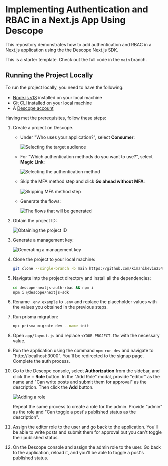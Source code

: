 # Implementing Authentication and RBAC in a Next.js App Using Descope

This repository demonstrates how to add authentication and RBAC in a Next.js application using the the Descope Next.js SDK.

This is a starter template. Check out the full code in the `main` branch.

## Running the Project Locally

To run the project locally, you need to have the following:

-   [Node.js v18](https://nodejs.org/en/download) installed on your local machine
-   [Git CLI](https://git-scm.com/book/en/v2/Getting-Started-Installing-Git) installed on your local machine
-   A [Descope account](https://www.descope.com/sign-up)

Having met the prerequisites, follow these steps:

1. Create a project on Descope.

    - Under "Who uses your application?", select **Consumer**:

        ![Selecting the target audience](https://i.imgur.com/MsCgvJ5.png)

    - For "Which authentication methods do you want to use?", select **Magic Link**:

        ![Selecting the authentication method](https://i.imgur.com/vMWW4Ak.png)

    - Skip the MFA method step and click **Go ahead without MFA**:

        ![Skipping MFA method step](https://i.imgur.com/6wiRdtL.png)

    - Generate the flows:

        ![The flows that will be generated](https://i.imgur.com/i6IIy1h.png)

2. Obtain the project ID:

    ![Obtaining the project ID](https://i.imgur.com/CPT2QWk.png)

3. Generate a management key:

    ![Generating a management key](https://i.imgur.com/uAIrcbH.png)

4. Clone the project to your local machine:

    ```bash
    git clone --single-branch -b main https://github.com/kimanikevin254/descope-nextjs-auth-rbac.git
    ```

5. Navigate into the project directory and install all the dependencies:

    ```bash
    cd descope-nextjs-auth-rbac && npm i
    npm i @descope/nextjs-sdk
    ```

6. Rename `.env.example` to `.env` and replace the placeholder values with the values you obtained in the previous steps.

7. Run prisma migration:

    ```bash
    npx prisma migrate dev --name init
    ```

8. Open `app/layout.js` and replace `<YOUR-PROJECT-ID>` with the necessary value.

9. Run the application using the command `npm run dev` and navigate to "http://localhost:3000". You'll be redirected to the signup page. Complete the auth process.

10. Go to the Descope console, select **Authorization** from the sidebar, and click the **+ Role** button. In the "Add Role" modal, provide "editor" as the name and "Can write posts and submit them for approval" as the description. Then click the **Add** button.

    ![Adding a role](https://i.imgur.com/nl5ylFG.png)

    Repeat the same process to create a role for the admin. Provide "admin" as the role and "Can toggle a post's published status as the description".

11. Assign the editor role to the user and go back to the application. You'll be able to write posts and submit them for approval but you can't toggle their published status.

12. On the Descope console and assign the admin role to the user. Go back to the application, reload it, and you'll be able to toggle a post's published status.
